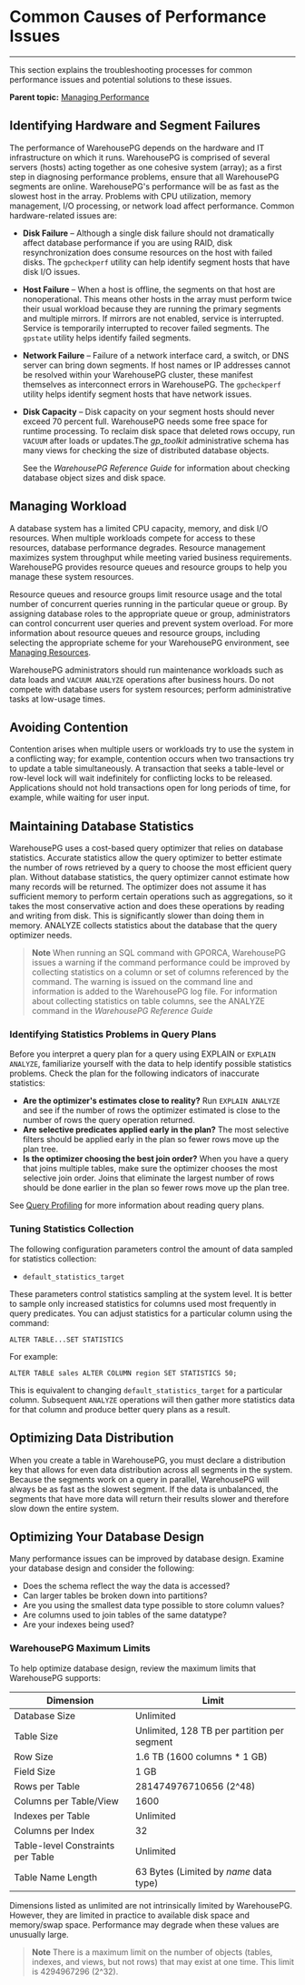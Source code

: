 # Common Causes of Performance Issues
---

This section explains the troubleshooting processes for common performance issues and potential solutions to these issues.

**Parent topic:** [Managing Performance](performance.thml)

## <a id="topic2"></a>Identifying Hardware and Segment Failures

The performance of WarehousePG depends on the hardware and IT infrastructure on which it runs. WarehousePG is comprised of several servers \(hosts\) acting together as one cohesive system \(array\); as a first step in diagnosing performance problems, ensure that all WarehousePG segments are online. WarehousePG's performance will be as fast as the slowest host in the array. Problems with CPU utilization, memory management, I/O processing, or network load affect performance. Common hardware-related issues are:

-   **Disk Failure** – Although a single disk failure should not dramatically affect database performance if you are using RAID, disk resynchronization does consume resources on the host with failed disks. The `gpcheckperf` utility can help identify segment hosts that have disk I/O issues.
-   **Host Failure** – When a host is offline, the segments on that host are nonoperational. This means other hosts in the array must perform twice their usual workload because they are running the primary segments and multiple mirrors. If mirrors are not enabled, service is interrupted. Service is temporarily interrupted to recover failed segments. The `gpstate` utility helps identify failed segments.
-   **Network Failure** – Failure of a network interface card, a switch, or DNS server can bring down segments. If host names or IP addresses cannot be resolved within your WarehousePG cluster, these manifest themselves as interconnect errors in WarehousePG. The `gpcheckperf` utility helps identify segment hosts that have network issues.
-   **Disk Capacity** – Disk capacity on your segment hosts should never exceed 70 percent full. WarehousePG needs some free space for runtime processing. To reclaim disk space that deleted rows occupy, run `VACUUM` after loads or updates.The *gp\_toolkit* administrative schema has many views for checking the size of distributed database objects.

    See the *WarehousePG Reference Guide* for information about checking database object sizes and disk space.


## <a id="topic3"></a>Managing Workload

A database system has a limited CPU capacity, memory, and disk I/O resources. When multiple workloads compete for access to these resources, database performance degrades. Resource management maximizes system throughput while meeting varied business requirements. WarehousePG provides resource queues and resource groups to help you manage these system resources.

Resource queues and resource groups limit resource usage and the total number of concurrent queries running in the particular queue or group. By assigning database roles to the appropriate queue or group, administrators can control concurrent user queries and prevent system overload. For more information about resource queues and resource groups, including selecting the appropriate scheme for your WarehousePG environment, see [Managing Resources](wlmgmt.html).

WarehousePG administrators should run maintenance workloads such as data loads and `VACUUM ANALYZE` operations after business hours. Do not compete with database users for system resources; perform administrative tasks at low-usage times.

## <a id="topic4"></a>Avoiding Contention

Contention arises when multiple users or workloads try to use the system in a conflicting way; for example, contention occurs when two transactions try to update a table simultaneously. A transaction that seeks a table-level or row-level lock will wait indefinitely for conflicting locks to be released. Applications should not hold transactions open for long periods of time, for example, while waiting for user input.

## <a id="topic5"></a>Maintaining Database Statistics

WarehousePG uses a cost-based query optimizer that relies on database statistics. Accurate statistics allow the query optimizer to better estimate the number of rows retrieved by a query to choose the most efficient query plan. Without database statistics, the query optimizer cannot estimate how many records will be returned. The optimizer does not assume it has sufficient memory to perform certain operations such as aggregations, so it takes the most conservative action and does these operations by reading and writing from disk. This is significantly slower than doing them in memory. ANALYZE collects statistics about the database that the query optimizer needs.

> **Note** When running an SQL command with GPORCA, WarehousePG issues a warning if the command performance could be improved by collecting statistics on a column or set of columns referenced by the command. The warning is issued on the command line and information is added to the WarehousePG log file. For information about collecting statistics on table columns, see the ANALYZE command in the *WarehousePG Reference Guide*

### <a id="topic6"></a>Identifying Statistics Problems in Query Plans

Before you interpret a query plan for a query using EXPLAIN or `EXPLAIN ANALYZE`, familiarize yourself with the data to help identify possible statistics problems. Check the plan for the following indicators of inaccurate statistics:

-   **Are the optimizer's estimates close to reality?** Run `EXPLAIN ANALYZE` and see if the number of rows the optimizer estimated is close to the number of rows the query operation returned.
-   **Are selective predicates applied early in the plan?** The most selective filters should be applied early in the plan so fewer rows move up the plan tree.
-   **Is the optimizer choosing the best join order?** When you have a query that joins multiple tables, make sure the optimizer chooses the most selective join order. Joins that eliminate the largest number of rows should be done earlier in the plan so fewer rows move up the plan tree.

See [Query Profiling](query/topics/query-profiling.html) for more information about reading query plans.

### <a id="topic7"></a>Tuning Statistics Collection

The following configuration parameters control the amount of data sampled for statistics collection:

-   `default_statistics_target`

These parameters control statistics sampling at the system level. It is better to sample only increased statistics for columns used most frequently in query predicates. You can adjust statistics for a particular column using the command:

`ALTER TABLE...SET STATISTICS`

For example:

```
ALTER TABLE sales ALTER COLUMN region SET STATISTICS 50;

```

This is equivalent to changing `default_statistics_target` for a particular column. Subsequent `ANALYZE` operations will then gather more statistics data for that column and produce better query plans as a result.

## <a id="topic8"></a>Optimizing Data Distribution

When you create a table in WarehousePG, you must declare a distribution key that allows for even data distribution across all segments in the system. Because the segments work on a query in parallel, WarehousePG will always be as fast as the slowest segment. If the data is unbalanced, the segments that have more data will return their results slower and therefore slow down the entire system.

## <a id="topic9"></a>Optimizing Your Database Design

Many performance issues can be improved by database design. Examine your database design and consider the following:

-   Does the schema reflect the way the data is accessed?
-   Can larger tables be broken down into partitions?
-   Are you using the smallest data type possible to store column values?
-   Are columns used to join tables of the same datatype?
-   Are your indexes being used?

### <a id="topic10"></a>WarehousePG Maximum Limits

To help optimize database design, review the maximum limits that WarehousePG supports:

|Dimension|Limit|
|---------|-----|
|Database Size|Unlimited|
|Table Size|Unlimited, 128 TB per partition per segment|
|Row Size|1.6 TB \(1600 columns \* 1 GB\)|
|Field Size|1 GB|
|Rows per Table|281474976710656 \(2^48\)|
|Columns per Table/View|1600|
|Indexes per Table|Unlimited|
|Columns per Index|32|
|Table-level Constraints per Table|Unlimited|
|Table Name Length|63 Bytes \(Limited by *name* data type\)|

Dimensions listed as unlimited are not intrinsically limited by WarehousePG. However, they are limited in practice to available disk space and memory/swap space. Performance may degrade when these values are unusually large.

> **Note** There is a maximum limit on the number of objects \(tables, indexes, and views, but not rows\) that may exist at one time. This limit is 4294967296 \(2^32\).

